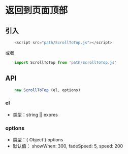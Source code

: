 # 返回到页面顶部

## 引入

```js
    <script src="path/ScrollToTop.js"></script>
```

或者

```js
    import ScrollToTop from 'path/ScrollToTop.js'
```

## API

```js
    new ScrollToTop (el, options)
```

### el

+ 类型：string || expres

### options

+ 类型：{ Object } options
+ 默认值： showWhen: 300, fadeSpeed: 5, speed: 200
